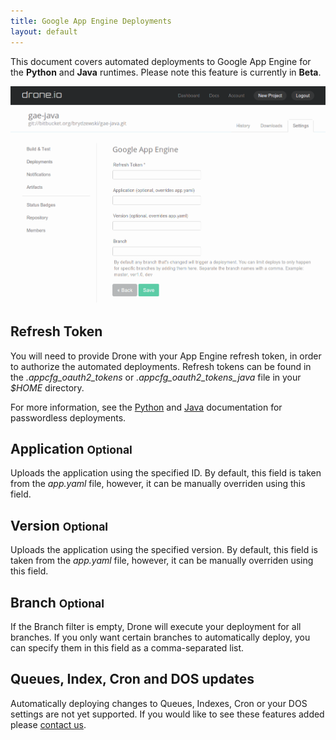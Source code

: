 ```yaml
---
title: Google App Engine Deployments
layout: default
---
```


This document covers automated deployments to Google App Engine for the
**Python** and **Java** runtimes. Please note this feature is currently
in **Beta**.

![Deployment Setup](img/screenshot_deployments_gae.png)

## Refresh Token

You will need to provide Drone with your App Engine refresh token, in order
to authorize the automated deployments. Refresh tokens can be found in the
*.appcfg_oauth2_tokens* or *.appcfg_oauth2_tokens_java* file in your *$HOME*
directory.

For more information, see the [Python](https://developers.google.com/appengine/docs/python/tools/uploadinganapp#oauth) and
[Java](https://developers.google.com/appengine/docs/java/tools/uploadinganapp#Passwordless_Login_with_OAuth2)
documentation for passwordless deployments.

## Application <small>Optional</small>

Uploads the application using the specified ID. By default, this field is taken
from the *app.yaml* file, however, it can be manually overriden using this field.

## Version <small>Optional</small>

Uploads the application using the specified version. By default, this field
is taken from the *app.yaml* file, however, it can be manually overriden using
this field.

## Branch <small>Optional</small>

If the Branch filter is empty, Drone will execute your deployment for all
branches. If you only want certain branches to automatically deploy, you can
specify them in this field as a comma-separated list.

## Queues, Index, Cron and DOS updates

Automatically deploying changes to Queues, Indexes, Cron or your DOS settings
are not yet supported. If you would like to see these features added please
[contact us](mailto:support@drone.io).
